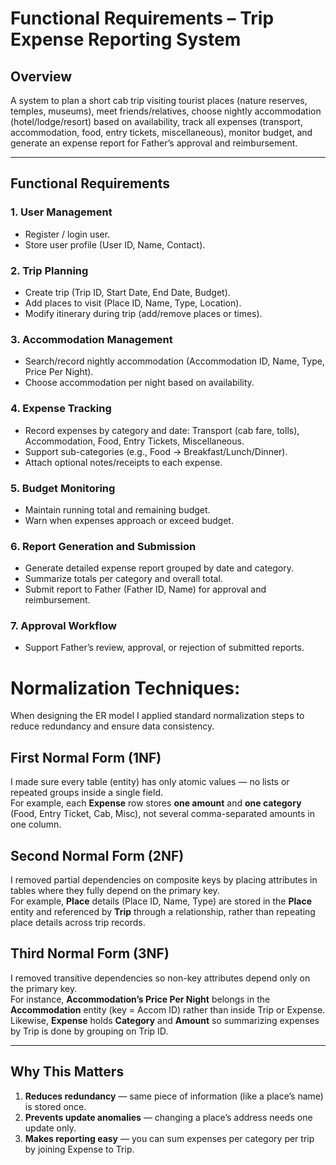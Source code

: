 # Functional Requirements – Trip Expense Reporting System

## Overview
A system to plan a short cab trip visiting tourist places (nature reserves, temples, museums), meet friends/relatives, choose nightly accommodation (hotel/lodge/resort) based on availability, track all expenses (transport, accommodation, food, entry tickets, miscellaneous), monitor budget, and generate an expense report for Father’s approval and reimbursement.

---

## Functional Requirements

### 1. User Management
- Register / login user.  
- Store user profile (User ID, Name, Contact).

### 2. Trip Planning
- Create trip (Trip ID, Start Date, End Date, Budget).  
- Add places to visit (Place ID, Name, Type, Location).  
- Modify itinerary during trip (add/remove places or times).

### 3. Accommodation Management
- Search/record nightly accommodation (Accommodation ID, Name, Type, Price Per Night).  
- Choose accommodation per night based on availability.

### 4. Expense Tracking
- Record expenses by category and date: Transport (cab fare, tolls), Accommodation, Food, Entry Tickets, Miscellaneous.  
- Support sub-categories (e.g., Food → Breakfast/Lunch/Dinner).  
- Attach optional notes/receipts to each expense.

### 5. Budget Monitoring
- Maintain running total and remaining budget.  
- Warn when expenses approach or exceed budget.

### 6. Report Generation and Submission
- Generate detailed expense report grouped by date and category.  
- Summarize totals per category and overall total.  
- Submit report to Father (Father ID, Name) for approval and reimbursement.

### 7. Approval Workflow
- Support Father’s review, approval, or rejection of submitted reports.


# Normalization Techniques: 

When designing the ER model I applied standard normalization steps to reduce redundancy and ensure data consistency.

## First Normal Form (1NF)
I made sure every table (entity) has only atomic values — no lists or repeated groups inside a single field.  
For example, each **Expense** row stores **one amount** and **one category** (Food, Entry Ticket, Cab, Misc), not several comma-separated amounts in one column.

## Second Normal Form (2NF)
I removed partial dependencies on composite keys by placing attributes in tables where they fully depend on the primary key.  
For example, **Place** details (Place ID, Name, Type) are stored in the **Place** entity and referenced by **Trip** through a relationship, rather than repeating place details across trip records.

## Third Normal Form (3NF)
I removed transitive dependencies so non-key attributes depend only on the primary key.  
For instance, **Accommodation’s Price Per Night** belongs in the **Accommodation** entity (key = Accom ID) rather than inside Trip or Expense. Likewise, **Expense** holds **Category** and **Amount** so summarizing expenses by Trip is done by grouping on Trip ID.

---

## Why This Matters 
1) **Reduces redundancy** — same piece of information (like a place’s name) is stored once.  
2) **Prevents update anomalies** — changing a place’s address needs one update only.  
3) **Makes reporting easy** — you can sum expenses per category per trip by joining Expense to Trip.
